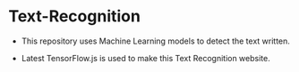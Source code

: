 # Text-Recognition

* This repository uses Machine Learning models to detect the text written.

* Latest TensorFlow.js is used to make this Text Recognition website.
